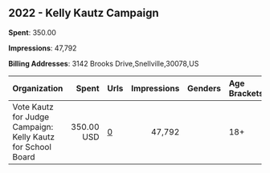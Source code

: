 ## 2022 - Kelly Kautz Campaign 
**Spent**: 350.00

**Impressions**: 47,792

**Billing Addresses**: 3142 Brooks Drive,Snellville,30078,US

|Organization|Spent|Urls|Impressions|Genders|Age Brackets|Country Codes|
|:---|---:|:---|---:|:---|:---|:---|
|Vote Kautz for Judge Campaign: Kelly Kautz for School Board|350.00 USD|[0](https://www.snap.com/political-ads/asset/088985745317caf32996ba83cce3acd9c2a53d127851512d2285184d5cea68fb?mediaType=jpeg)|47,792||18+|united states|
